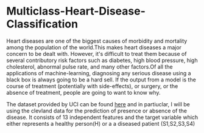 # Multiclass-Heart-Disease-Classification


Heart diseases are one of the biggest causes of morbidity and mortality among the population of the world.This makes heart diseases a major concern to be dealt with. However, it's difficult to treat them because of several contributory risk factors such as diabetes, high blood pressure, high cholesterol, abnormal pulse rate, and many other factors.Of all the applications of machine-learning, diagnosing any serious disease using a black box is always going to be a hard sell. If the output from a model is the course of treatment (potentially with side-effects), or surgery, or the absence of treatment, people are going to want to know why.

The dataset provided by UCI can be found [here](https://archive.ics.uci.edu/ml/machine-learning-databases/heart-disease/) and in partiuclar, I will be using the clevland data for the prediction of presence or absence of the disease. It consists of 13 independent features and the target variable which either represents a healthy person(H) or a a diseased patient (S1,S2,S3,S4)

